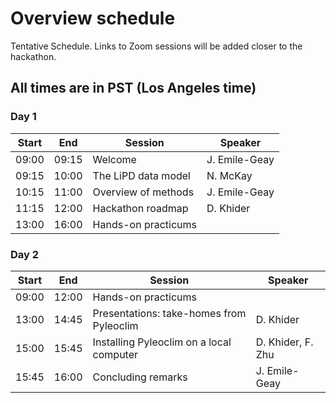 # Overview schedule

Tentative Schedule. Links to Zoom sessions will be added closer to the hackathon.

## All times are in PST (Los Angeles time)

### Day 1

| Start | End | Session | Speaker |
| ---- | ---- | --------- | ------------------- |   
| 09:00 | 09:15 | Welcome  | J. Emile-Geay |
|09:15|10:00|The LiPD data model| N. McKay|
|10:15|11:00|Overview of methods| J. Emile-Geay|
|11:15|12:00|Hackathon roadmap| D. Khider|
|13:00|16:00| Hands-on practicums| |

### Day 2

| Start | End | Session | Speaker |
| ---- | ---- | --------- | ------------------- |   
| 09:00 | 12:00 | Hands-on practicums||
|13:00|14:45|Presentations: take-homes from Pyleoclim| D. Khider|
|15:00|15:45|Installing Pyleoclim on a local computer| D. Khider, F. Zhu|
|15:45|16:00|Concluding remarks| J. Emile-Geay|
